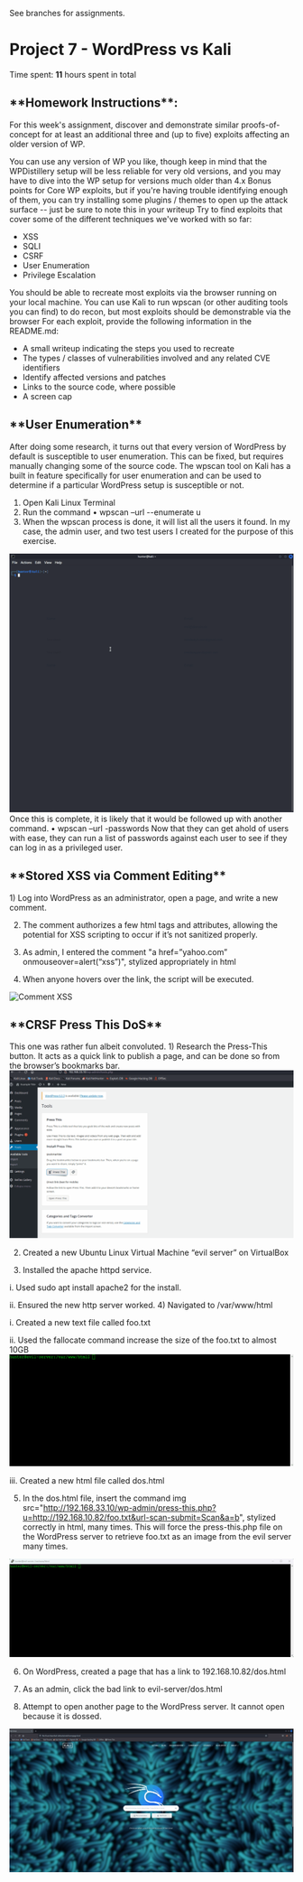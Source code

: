 See branches for assignments.

# Project 7 - WordPress vs Kali

Time spent: **11** hours spent in total

<h2>**Homework Instructions**:</h2> 
For this week's assignment, discover and demonstrate similar proofs-of-concept for at least an additional three and (up to five) exploits affecting an older version of WP.

You can use any version of WP you like, though keep in mind that the WPDistillery setup will be less reliable for very old versions, and you may have to dive into the WP setup for versions much older than 4.x
Bonus points for Core WP exploits, but if you're having trouble identifying enough of them, you can try installing some plugins / themes to open up the attack surface -- just be sure to note this in your writeup
Try to find exploits that cover some of the different techniques we've worked with so far:
- XSS
- SQLI
- CSRF
- User Enumeration
- Privilege Escalation

You should be able to recreate most exploits via the browser running on your local machine. You can use Kali to run wpscan (or other auditing tools you can find) to do recon, but most exploits should be demonstrable via the browser
For each exploit, provide the following information in the README.md:
- A small writeup indicating the steps you used to recreate
- The types / classes of vulnerabilities involved and any related CVE identifiers
- Identify affected versions and patches
- Links to the source code, where possible
- A screen cap


<h2>**User Enumeration**</h2>
After doing some research, it turns out that every version of WordPress by default is susceptible to user enumeration. This can be fixed, but requires manually changing some of the source code. The wpscan tool on Kali has a built in feature specifically for user enumeration and can be used to determine if a particular WordPress setup is susceptible or not.

1)	Open Kali Linux Terminal
2)	Run the command 
•	wpscan –url <URL or IP address of server> --enumerate u
3)	When the wpscan process is done, it will list all the users it found. In my case, the admin user, and two test users I created for the purpose of this exercise.

<img src="User Enumeration.gif" alt="User Enumeration">
Once this is complete, it is likely that it would be followed up with another command.
•	wpscan –url <URL or IP address of server> -passwords <path to passwords.txt>
Now that they can get ahold of users with ease, they can run a list of passwords against each user to see if they can log in as a privileged user.

<h2>**Stored XSS via Comment Editing**</h2>
1)	Log into WordPress as an administrator, open a page, and write a new comment.
  
2)	The comment authorizes a few html tags and attributes, allowing the potential for XSS scripting to occur if it’s not sanitized properly.
  
3)	As admin, I entered the comment "a href=”yahoo.com” onmouseover=alert(“xss”)", stylized appropriately in html
  
4)	When anyone hovers over the link, the script will be executed. 

<img src="Commment XSS.gif" alt="Comment XSS">
  
<h2>**CRSF Press This DoS**</h2>
This one was rather fun albeit convoluted.
1)	Research the Press-This button. It acts as a quick link to publish a page, and can be done so from the browser’s bookmarks bar.
  <img src="Press This.gif" alt="Press-This gif 1">
  
2)	Created a new Ubuntu Linux Virtual Machine “evil server” on VirtualBox 
  
3)	Installed the apache httpd service.
  
  i.	Used sudo apt install apache2 for the install.
  
  ii.	Ensured the new http server worked.
4)	Navigated to /var/www/html
  
  i.	Created a new text file called foo.txt
  
  ii.	Used the fallocate command increase the size of the foo.txt to almost 10GB
  <img src="Fallocate.gif" alt="Press-This gif 2">
  
  iii.	Created a new html file called dos.html
  
5)	In the dos.html file, insert the command img src="http://192.168.33.10/wp-admin/press-this.php?u=http://192.168.10.82/foo.txt&url-scan-submit=Scan&a=b", stylized correctly in html, many times. This will force the press-this.php file on the WordPress server to retrieve foo.txt as an image from the evil server many times.
  <img src="dos.gif" alt="Press-This gif 3">
  
6)	On WordPress, created a page that has a link to 192.168.10.82/dos.html
  
7)	As an admin, click the bad link to evil-server/dos.html
  
8)	Attempt to open another page to the WordPress server. It cannot open because it is dossed.
<img src="dos attack.gif" alt="Press-This gif 4">
